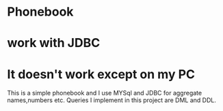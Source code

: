 # Phonebook
# work with JDBC
# It doesn't work except on my PC
This is a simple phonebook and I use MYSql and JDBC for aggregate names,numbers etc.
Queries I implement in this project are DML and DDL.
